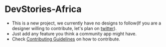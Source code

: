# DevStories-Africa

- This is a new project, we currently have no designs to follow(If you are a designer willing to contribute, let's plan on [twitter](https://twitter.com/_kibetheophilus)).
- Just add any feature you think a community app might have.
- Check [Contributing Guidelines](https://github.com/kibettheophilus/DevStories-Africa/blob/master/CONTRIBUTING.md) on how to contribute.
